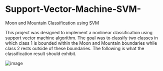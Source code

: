 # Support-Vector-Machine-SVM-
Moon and Mountain Classification using SVM

This project was designed to implement a nonlinear classification using support vector machine algorithm. The goal was to classify two classes in which class 1 is bounded within the Moon and Mountain boundaries while class 2 rests outside of these boundaries. The following is what the classification result should exhibit.




![image](https://user-images.githubusercontent.com/32316270/45659888-1b556780-babc-11e8-9403-a8f13f20f6dc.png)

